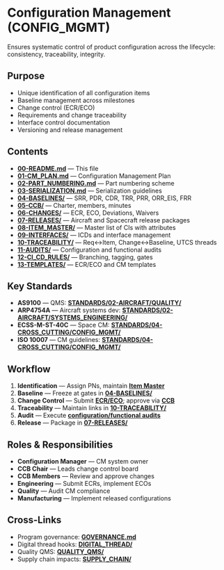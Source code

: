 # Configuration Management (CONFIG_MGMT)

Ensures systematic control of product configuration across the lifecycle: consistency, traceability, integrity.

## Purpose
- Unique identification of all configuration items  
- Baseline management across milestones  
- Change control (ECR/ECO)  
- Requirements and change traceability  
- Interface control documentation  
- Versioning and release management

## Contents
- **[00-README.md](./00-README.md)** — This file  
- **[01-CM_PLAN.md](./01-CM_PLAN.md)** — Configuration Management Plan  
- **[02-PART_NUMBERING.md](./02-PART_NUMBERING.md)** — Part numbering scheme  
- **[03-SERIALIZATION.md](./03-SERIALIZATION.md)** — Serialization guidelines  
- **[04-BASELINES/](./04-BASELINES/)** — SRR, PDR, CDR, TRR, PRR, ORR_EIS, FRR  
- **[05-CCB/](./05-CCB/)** — Charter, members, minutes  
- **[06-CHANGES/](./06-CHANGES/)** — ECR, ECO, Deviations, Waivers  
- **[07-RELEASES/](./07-RELEASES/)** — Aircraft and Spacecraft release packages  
- **[08-ITEM_MASTER/](./08-ITEM_MASTER/)** — Master list of CIs with attributes  
- **[09-INTERFACES/](./09-INTERFACES/)** — ICDs and interface management  
- **[10-TRACEABILITY/](./10-TRACEABILITY/)** — Req↔Item, Change↔Baseline, UTCS threads  
- **[11-AUDITS/](./11-AUDITS/)** — Configuration and functional audits  
- **[12-CI_CD_RULES/](./12-CI_CD_RULES/)** — Branching, tagging, gates  
- **[13-TEMPLATES/](./13-TEMPLATES/)** — ECR/ECO and CM templates

## Key Standards
- **AS9100** — QMS: **[STANDARDS/02-AIRCRAFT/QUALITY/](../STANDARDS/02-AIRCRAFT/QUALITY/)**  
- **ARP4754A** — Aircraft systems dev: **[STANDARDS/02-AIRCRAFT/SYSTEMS_ENGINEERING/](../STANDARDS/02-AIRCRAFT/SYSTEMS_ENGINEERING/)**  
- **ECSS-M-ST-40C** — Space CM: **[STANDARDS/04-CROSS_CUTTING/CONFIG_MGMT/](../STANDARDS/04-CROSS_CUTTING/CONFIG_MGMT/)**  
- **ISO 10007** — CM guidelines: **[STANDARDS/04-CROSS_CUTTING/CONFIG_MGMT/](../STANDARDS/04-CROSS_CUTTING/CONFIG_MGMT/)**

## Workflow
1. **Identification** — Assign PNs, maintain **[Item Master](./08-ITEM_MASTER/)**  
2. **Baseline** — Freeze at gates in **[04-BASELINES/](./04-BASELINES/)**  
3. **Change Control** — Submit **[ECR/ECO](./06-CHANGES/)**; approve via **[CCB](./05-CCB/)**  
4. **Traceability** — Maintain links in **[10-TRACEABILITY/](./10-TRACEABILITY/)**  
5. **Audit** — Execute **[configuration/functional audits](./11-AUDITS/)**  
6. **Release** — Package in **[07-RELEASES/](./07-RELEASES/)**

## Roles & Responsibilities
- **Configuration Manager** — CM system owner  
- **CCB Chair** — Leads change control board  
- **CCB Members** — Review and approve changes  
- **Engineering** — Submit ECRs, implement ECOs  
- **Quality** — Audit CM compliance  
- **Manufacturing** — Implement released configurations

## Cross-Links
- Program governance: **[GOVERNANCE.md](../GOVERNANCE.md)**  
- Digital thread hooks: **[DIGITAL_THREAD/](../DIGITAL_THREAD/)**  
- Quality QMS: **[QUALITY_QMS/](../QUALITY_QMS/)**  
- Supply chain impacts: **[SUPPLY_CHAIN/](../SUPPLY_CHAIN/)**
